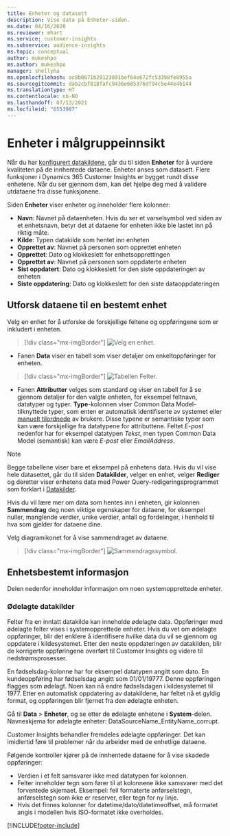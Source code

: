 ```yaml
---
title: Enheter og datasett
description: Vise data på Enheter-siden.
ms.date: 04/16/2020
ms.reviewer: mhart
ms.service: customer-insights
ms.subservice: audience-insights
ms.topic: conceptual
author: mukeshpo
ms.author: mukeshpo
manager: shellyha
ms.openlocfilehash: ac8b0671b20123091bef64e672fc53398fe8955a
ms.sourcegitcommit: dab2cbf818fafc9436e685376df94c5e44e4b144
ms.translationtype: HT
ms.contentlocale: nb-NO
ms.lasthandoff: 07/13/2021
ms.locfileid: "6553987"
---
```

# <a name="entities-in-audience-insights"></a>Enheter i målgruppeinnsikt

Når du har [konfigurert datakildene](data-sources.md), går du til siden **Enheter** for å vurdere kvaliteten på de innhentede dataene. Enheter anses som datasett. Flere funksjoner i Dynamics 365 Customer Insights er bygget rundt disse enhetene. Når du ser gjennom dem, kan det hjelpe deg med å validere utdataene fra disse funksjonene.

Siden **Enheter** viser enheter og inneholder flere kolonner:

- **Navn**: Navnet på dataenheten. Hvis du ser et varselsymbol ved siden av et enhetsnavn, betyr det at dataene for enheten ikke ble lastet inn på riktig måte.
- **Kilde**: Typen datakilde som hentet inn enheten
- **Opprettet av**: Navnet på personen som opprettet enheten
- **Opprettet**: Dato og klokkeslett for enhetsopprettingen
- **Opprettet av**: Navnet på personen som oppdaterte enheten
- **Sist oppdatert**: Dato og klokkeslett for den siste oppdateringen av enheten
- **Siste oppdatering**: Dato og klokkeslett for den siste dataoppdateringen

## <a name="explore-a-specific-entitys-data"></a>Utforsk dataene til en bestemt enhet

Velg en enhet for å utforske de forskjellige feltene og oppføringene som er inkludert i enheten.

> [!div class="mx-imgBorder"]
> ![Velg en enhet.](media/data-manager-entities-data.png "Velg en enhet")

- Fanen **Data** viser en tabell som viser detaljer om enkeltoppføringer for enheten.

> [!div class="mx-imgBorder"]
> ![Tabellen Felter.](media/data-manager-entities-fields.PNG "Tabellen Felt")

- Fanen **Attributter** velges som standard og viser en tabell for å se gjennom detaljer for den valgte enheten, for eksempel feltnavn, datatyper og typer. **Type**-kolonnen viser Common Data Model-tilknyttede typer, som enten er automatisk identifiserte av systemet eller [manuelt tilordnede](map-entities.md) av brukere. Disse typene er semantiske typer som kan være forskjellige fra datatypene for attributtene. Feltet *E-post* nedenfor har for eksempel datatypen *Tekst*, men typen Common Data Model (semantisk) kan være *E-post* eller *EmailAddress*.

> [!NOTE]
> Begge tabellene viser bare et eksempel på enhetens data. Hvis du vil vise hele datasettet, går du til siden **Datakilder**, velger en enhet, velger **Rediger** og deretter viser enhetens data med Power Query-redigeringsprogrammet som forklart i [Datakilder](data-sources.md).

Hvis du vil lære mer om data som hentes inn i enheten, gir kolonnen **Sammendrag** deg noen viktige egenskaper for dataene, for eksempel nuller, manglende verdier, unike verdier, antall og fordelinger, i henhold til hva som gjelder for dataene dine.

Velg diagramikonet for å vise sammendraget av dataene.

> [!div class="mx-imgBorder"]
> ![Sammendragssymbol.](media/data-manager-entities-summary.png "Tabell for datasammendrag")

## <a name="entity-specific-information"></a>Enhetsbestemt informasjon

Delen nedenfor inneholder informasjon om noen systemopprettede enheter.

### <a name="corrupted-data-sources"></a>Ødelagte datakilder

Felter fra en inntatt datakilde kan inneholde ødelagte data. Oppføringer med ødelagte felter vises i systemopprettede enheter. Hvis du vet om ødelagte oppføringer, blir det enklere å identifisere hvilke data du vil se gjennom og oppdatere i kildesystemet. Etter den neste oppdateringen av datakilden, blir de korrigerte oppføringene overført til Customer Insights og videre til nedstrømsprosesser. 

En fødselsdag-kolonne har for eksempel datatypen angitt som dato. En kundeoppføring har fødselsdag angitt som 01/01/19777. Denne oppføringen flagges som ødelagt. Noen kan nå endre fødselsdagen i kildesystemet til 1977. Etter en automatisk oppdatering av datakildene, har feltet nå et gyldig format, og oppføringen blir fjernet fra den ødelagte enheten. 

Gå til **Data** > **Enheter**, og se etter de ødelagte enhetene i **System**-delen. Navneskjema for ødelagte enheter: DataSourceName_EntityName_corrupt.

Customer Insights behandler fremdeles ødelagte oppføringer. Det kan imidlertid føre til problemer når du arbeider med de enhetlige dataene.

Følgende kontroller kjører på de innhentede dataene for å vise skadede oppføringer: 

- Verdien i et felt samsvarer ikke med datatypen for kolonnen.
- Felter inneholder tegn som fører til at kolonnene ikke samsvarer med det forventede skjemaet. Eksempel: feil formaterte anførselstegn, anførselstegn som ikke er reserver, eller tegn for ny linje.
- Hvis det finnes kolonner for datetime/dato/datetimeoffset, må formatet angis i modellen hvis ISO-formatet ikke overholdes.



[!INCLUDE[footer-include](../includes/footer-banner.md)]
